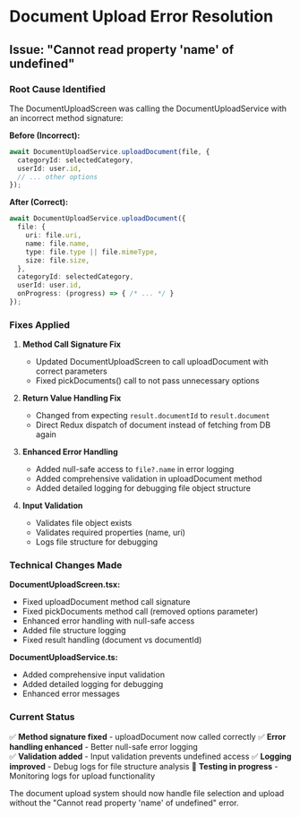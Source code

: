 # Document Upload Error Resolution

## Issue: "Cannot read property 'name' of undefined"

### Root Cause Identified
The DocumentUploadScreen was calling the DocumentUploadService with an incorrect method signature:

**Before (Incorrect):**
```typescript
await DocumentUploadService.uploadDocument(file, {
  categoryId: selectedCategory,
  userId: user.id,
  // ... other options
});
```

**After (Correct):**
```typescript
await DocumentUploadService.uploadDocument({
  file: {
    uri: file.uri,
    name: file.name,
    type: file.type || file.mimeType,
    size: file.size,
  },
  categoryId: selectedCategory,
  userId: user.id,
  onProgress: (progress) => { /* ... */ }
});
```

### Fixes Applied

1. **Method Call Signature Fix**
   - Updated DocumentUploadScreen to call uploadDocument with correct parameters
   - Fixed pickDocuments() call to not pass unnecessary options

2. **Return Value Handling Fix**
   - Changed from expecting `result.documentId` to `result.document`
   - Direct Redux dispatch of document instead of fetching from DB again

3. **Enhanced Error Handling**
   - Added null-safe access to `file?.name` in error logging
   - Added comprehensive validation in uploadDocument method
   - Added detailed logging for debugging file object structure

4. **Input Validation**
   - Validates file object exists
   - Validates required properties (name, uri)
   - Logs file structure for debugging

### Technical Changes Made

**DocumentUploadScreen.tsx:**
- Fixed uploadDocument method call signature
- Fixed pickDocuments method call (removed options parameter)
- Enhanced error handling with null-safe access
- Added file structure logging
- Fixed result handling (document vs documentId)

**DocumentUploadService.ts:**
- Added comprehensive input validation
- Added detailed logging for debugging
- Enhanced error messages

### Current Status
✅ **Method signature fixed** - uploadDocument now called correctly
✅ **Error handling enhanced** - Better null-safe error logging  
✅ **Validation added** - Input validation prevents undefined access
✅ **Logging improved** - Debug logs for file structure analysis
🔄 **Testing in progress** - Monitoring logs for upload functionality

The document upload system should now handle file selection and upload without the "Cannot read property 'name' of undefined" error.